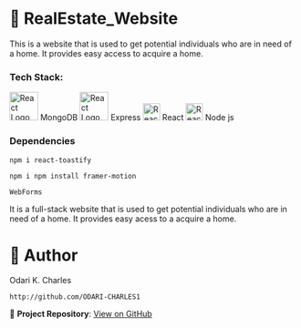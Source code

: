 # 🏡 RealEstate_Website

This is a website that is used to get potential individuals who are in need of a home. It provides easy access to acquire a home.

### Tech Stack:

<img src="https://i.pinimg.com/236x/b2/31/7e/b2317e8174e5fcef57c74c662f57d155.jpg" alt="React Logo" width="50"  /> MongoDB
<img src="https://i.pinimg.com/236x/5d/09/32/5d0932d4dd17c926806635893260205e.jpg" alt="React Logo" width="50"  /> Express
<img src="https://i.pinimg.com/236x/82/b8/20/82b820a40956b6abee4e4df9a3485735.jpg" alt="React Logo" width="30"/> React
<img src="https://i.pinimg.com/736x/f8/bf/3b/f8bf3b02422534394bafea922955c77b.jpg" alt="React Logo" width="30"/> Node js

### Dependencies
 ```
npm i react-toastify
 ```
```
npm i npm install framer-motion
```
```
WebForms
```

It is a full-stack website that is used to get potential individuals who are in need of a home. It provides easy acess to a acquire a home.

# 🤵 Author

Odari K. Charles

```
http://github.com/ODARI-CHARLES1

```
🔗 **Project Repository**: [View on GitHub](https://github.com/ODARI-CHARLES1/RealEstate_Website.git)


